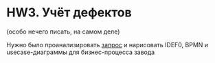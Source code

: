 # HW3. Учёт дефектов

(особо нечего писать, на самом деле)

Нужно было проанализировать [запрос](https://goo.gl/MiyH8c) и нарисовать IDEF0, BPMN и usecase-диаграммы для бизнес-процесса завода